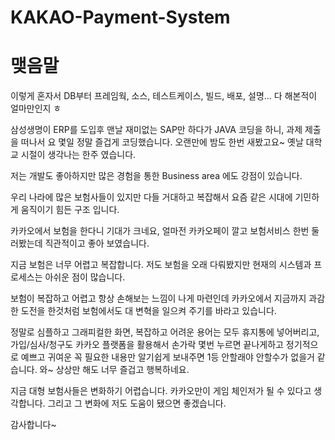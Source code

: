 # KAKAO-Payment-System
# 맺음말
이렇게 혼자서 DB부터 프레임웍, 소스, 테스트케이스, 빌드, 배포, 설명... 다 해본적이 얼마만인지 ㅎ

삼성생명이 ERP를 도입후 맨날 재미없는 SAP만 하다가 JAVA 코딩을 하니, 과제 제출을 떠나서 요 몇일 정말 즐겁게 코딩했습니다. 오랜만에 밤도 한번 새봤고요~ 옛날 대학교 시절이 생각나는 한주 였습니다.

저는 개발도 좋아하지만 많은 경험을 통한 Business area 에도 강점이 있습니다.

우리 나라에 많은 보험사들이 있지만 다들 거대하고 복잡해서 요즘 같은 시대에 기민하게 움직이기 힘든 구조 입니다.

카카오에서 보험을 한다니 기대가 크네요, 얼마전 카카오페이 깔고 보험서비스 한번 둘러봤는데 직관적이고 좋아 보였습니다.

지금 보험은 너무 어렵고 복잡합니다. 저도 보험을 오래 다뤄봤지만 현재의 시스템과 프로세스는 아쉬운 점이 많습니다.

보험이 복잡하고 어렵고 항상 손해보는 느낌이 나게 마련인데 카카오에서 지금까지 과감한 도전을 한것처럼 보험에서도 대 변혁을 일으켜 주기를 바라고 있습니다.

정말로 심플하고 그래피컬한 화면, 복잡하고 어려운 용어는 모두 휴지통에 넣어버리고, 가입/심사/청구도 카카오 플랫폼을 활용해서 손가락 몇번 누르면 끝나게하고 정기적으로 예쁘고 귀여운 꼭 필요한 내용만 알기쉽게 보내주면 1등 안할래야 안할수가 없을거 같습니다. 와~ 상상만 해도 너무 즐겁고 행복하네요.

지금 대형 보험사들은 변화하기 어렵습니다. 카카오만이 게임 체인저가 될 수 있다고 생각합니다. 그리고 그 변화에 저도 도움이 됐으면 좋겠습니다.


감사합니다~

